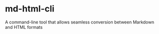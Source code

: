 # md-html-cli
A command-line tool that allows seamless conversion between Markdown and HTML formats
